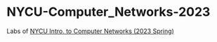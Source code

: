 # NYCU-Computer_Networks-2023

Labs of [NYCU Intro. to Computer Networks (2023 Spring)](<https://timetable.nycu.edu.tw/?r=main/crsoutline&Acy=112&Sem=1&CrsNo=515510&lang=zh-tw>)
